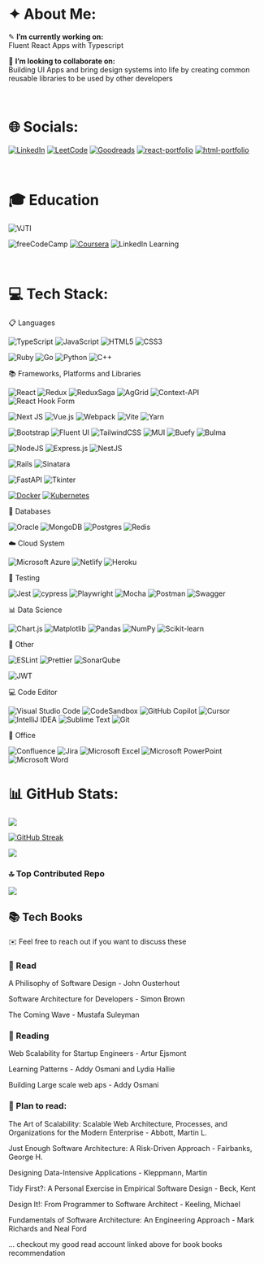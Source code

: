 # ✦ About Me:

✎ **I’m currently working on:**  
Fluent React Apps with Typescript

👀 **I’m looking to collaborate on:**  
Building UI Apps and bring design systems into life by creating common reusable libraries to be used by other developers

<br>

# 🌐 Socials:

[![LinkedIn](https://img.shields.io/badge/linkedin-%230077B5.svg?style=for-the-badge&logo=linkedin&logoColor=white)](https://www.linkedin.com/in/bhushanmhatre)
[![LeetCode](https://img.shields.io/badge/LeetCode-000000?style=for-the-badge&logo=LeetCode&logoColor=#d16c06)](https://leetcode.com/u/bhushanmhatre/)
[![Goodreads](https://img.shields.io/badge/Goodreads-F3F1EA?style=for-the-badge&logo=goodreads&logoColor=372213)](https://www.goodreads.com/bhushanmhatre)
[![react-portfolio](<https://img.shields.io/badge/React_Portfolio_(2020)-skyblue?style=for-the-badge>)](https://thebhushanmhatre.netlify.app/)
[![html-portfolio](<https://img.shields.io/badge/HTML_CSS_Portfolio_(2018)-azure?style=for-the-badge>)](https://thebhushanmhatre.github.io/)

<br>

# 🎓 Education

![VJTI](<https://img.shields.io/badge/B.Tech_(Bachelor_of_Technology)-VJTI_(VEERMATA JIJABAI TECHNOLOGICAL INSTITUTE)-white?style=for-the-badge>)

![freeCodeCamp](https://img.shields.io/badge/freeCodeCamp-0A0A23?logo=freecodecamp&logoColor=fff)
[![Coursera](https://img.shields.io/badge/Coursera-0056D2?logo=coursera&logoColor=fff)](#)
![LinkedIn Learning](https://custom-icon-badges.demolab.com/badge/LinkedIn%20Learning-0A66C2?logo=linkedin-white&logoColor=fff)

<br>

# 💻 Tech Stack:

📋 Languages

![TypeScript](https://img.shields.io/badge/typescript-%23007ACC.svg?style=for-the-badge&logo=typescript&logoColor=white)
![JavaScript](https://img.shields.io/badge/javascript-%23323330.svg?style=for-the-badge&logo=javascript&logoColor=%23F7DF1E)
![HTML5](https://img.shields.io/badge/html5-%23E34F26.svg?style=for-the-badge&logo=html5&logoColor=white)
![CSS3](https://img.shields.io/badge/css3-%231572B6.svg?style=for-the-badge&logo=css3&logoColor=white)

![Ruby](https://img.shields.io/badge/ruby-%23CC342D.svg?style=for-the-badge&logo=ruby&logoColor=white)
![Go](https://img.shields.io/badge/go-%2300ADD8.svg?style=for-the-badge&logo=go&logoColor=white)
![Python](https://img.shields.io/badge/python-3670A0?style=for-the-badge&logo=python&logoColor=ffdd54)
![C++](https://img.shields.io/badge/c++-%2300599C.svg?style=for-the-badge&logo=c%2B%2B&logoColor=white)

📚 Frameworks, Platforms and Libraries

![React](https://img.shields.io/badge/react-%2320232a.svg?style=for-the-badge&logo=react&logoColor=%2361DAFB)
![Redux](https://img.shields.io/badge/redux-%23593d88.svg?style=for-the-badge&logo=redux&logoColor=white)
![ReduxSaga](https://img.shields.io/badge/ReduxSaga-999999.svg?style=for-the-badge&logo=Redux-Saga&logoColor=white)
![AgGrid](https://img.shields.io/badge/AG_Grid-white?style=for-the-badge)
![Context-API](https://img.shields.io/badge/Context--Api-000000?style=for-the-badge&logo=react)
![React Hook Form](https://img.shields.io/badge/React%20Hook%20Form-EC5990?logo=reacthookform&logoColor=fff)

![Next JS](https://img.shields.io/badge/Next-black?style=for-the-badge&logo=next.js&logoColor=white)
![Vue.js](https://img.shields.io/badge/vuejs-%2335495e.svg?style=for-the-badge&logo=vuedotjs&logoColor=%234FC08D)
![Webpack](https://img.shields.io/badge/webpack-%238DD6F9.svg?style=for-the-badge&logo=webpack&logoColor=black)
![Vite](https://img.shields.io/badge/vite-%23646CFF.svg?style=for-the-badge&logo=vite&logoColor=white)
![Yarn](https://img.shields.io/badge/yarn-%232C8EBB.svg?style=for-the-badge&logo=yarn&logoColor=white)

![Bootstrap](https://img.shields.io/badge/bootstrap-%23563D7C.svg?style=for-the-badge&logo=bootstrap&logoColor=white)
![Fluent UI](https://img.shields.io/badge/Fluent_UI-skyblue?style=for-the-badge&logo=microsoft&logoColor=white)
![TailwindCSS](https://img.shields.io/badge/tailwindcss-%2338B2AC.svg?style=for-the-badge&logo=tailwind-css&logoColor=white)
![MUI](https://img.shields.io/badge/MUI-%230081CB.svg?style=for-the-badge&logo=mui&logoColor=white)
![Buefy](https://img.shields.io/badge/Buefy-7957D5?style=for-the-badge&logo=buefy&logoColor=48289E)
![Bulma](https://img.shields.io/badge/bulma-00D0B1?style=for-the-badge&logo=bulma&logoColor=white)

![NodeJS](https://img.shields.io/badge/node.js-6DA55F?style=for-the-badge&logo=node.js&logoColor=white)
![Express.js](https://img.shields.io/badge/express.js-%23404d59.svg?style=for-the-badge&logo=express&logoColor=%2361DAFB)
![NestJS](https://img.shields.io/badge/nestjs-%23E0234E.svg?style=for-the-badge&logo=nestjs&logoColor=white)

![Rails](https://img.shields.io/badge/rails-%23CC0000.svg?style=for-the-badge&logo=ruby-on-rails&logoColor=white)
![Sinatara](https://img.shields.io/badge/Sinatra-white?style=for-the-badge)

![FastAPI](https://img.shields.io/badge/FastAPI-005571?style=for-the-badge&logo=fastapi)
![Tkinter](https://img.shields.io/badge/Tkinter-blue?style=for-the-badge&logo=python&logoColor=ffdd54)

[![Docker](https://img.shields.io/badge/Docker-2496ED?logo=docker&logoColor=fff)](#)
[![Kubernetes](https://img.shields.io/badge/Kubernetes-326CE5?logo=kubernetes&logoColor=fff)](#)

💾 Databases

![Oracle](https://img.shields.io/badge/Oracle-F80000?style=for-the-badge&logo=oracle&logoColor=white)
![MongoDB](https://img.shields.io/badge/MongoDB-%234ea94b.svg?style=for-the-badge&logo=mongodb&logoColor=white)
![Postgres](https://img.shields.io/badge/Postgres-%23316192.svg?logo=postgresql&logoColor=white)
![Redis](https://img.shields.io/badge/Redis-%23DD0031.svg?logo=redis&logoColor=white)

☁️ Cloud System

![Microsoft Azure](https://custom-icon-badges.demolab.com/badge/Microsoft%20Azure-0089D6?logo=msazure&logoColor=white)
![Netlify](https://img.shields.io/badge/Netlify-%23000000.svg?logo=netlify&logoColor=#00C7B7)
![Heroku](https://img.shields.io/badge/Heroku-430098?logo=heroku&logoColor=fffe)

🧪 Testing

![Jest](https://img.shields.io/badge/-jest-%23C21325?style=for-the-badge&logo=jest&logoColor=white)
![cypress](https://img.shields.io/badge/-cypress-%23E5E5E5?style=for-the-badge&logo=cypress&logoColor=058a5e)
![Playwright](https://img.shields.io/badge/-playwright-%232EAD33?style=for-the-badge&logo=playwright&logoColor=white)
![Mocha](https://img.shields.io/badge/-mocha-%238D6748?style=for-the-badge&logo=mocha&logoColor=white)
![Postman](https://img.shields.io/badge/Postman-FF6C37?style=for-the-badge&logo=postman&logoColor=white)
![Swagger](https://img.shields.io/badge/Swagger-85EA2D?logo=insomnia&logoColor=000)

📊 Data Science

![Chart.js](https://img.shields.io/badge/Chart.js-FF6384?logo=chartdotjs&logoColor=fff)
![Matplotlib](https://custom-icon-badges.demolab.com/badge/Matplotlib-71D291?logo=matplotlib&logoColor=fff)
![Pandas](https://img.shields.io/badge/Pandas-150458?logo=pandas&logoColor=fff)
![NumPy](https://img.shields.io/badge/NumPy-4DABCF?logo=numpy&logoColor=fff)
![Scikit-learn](https://img.shields.io/badge/-scikit--learn-%23F7931E?logo=scikit-learn&logoColor=white)

🥅 Other

![ESLint](https://img.shields.io/badge/ESLint-4B3263?style=for-the-badge&logo=eslint&logoColor=white)
![Prettier](https://img.shields.io/badge/prettier-%23F7B93E.svg?style=for-the-badge&logo=prettier&logoColor=black)
![SonarQube](https://img.shields.io/badge/SonarQube-black?style=for-the-badge&logo=sonarqube&logoColor=4E9BCD)

![JWT](https://img.shields.io/badge/JWT-black?style=for-the-badge&logo=JSON%20web%20tokens)

💻 Code Editor

![Visual Studio Code](https://custom-icon-badges.demolab.com/badge/Visual%20Studio%20Code-0078d7.svg?logo=vsc&logoColor=white)
![CodeSandbox](https://img.shields.io/badge/CodeSandbox-151515?logo=codesandbox&logoColor=fff)
![GitHub Copilot](https://img.shields.io/badge/GitHub%20Copilot-000?logo=githubcopilot&logoColor=fff)
![Cursor](https://custom-icon-badges.demolab.com/badge/Cursor-000000?logo=cursor-ai-white)
![IntelliJ IDEA](https://img.shields.io/badge/IntelliJIDEA-000000.svg?logo=intellij-idea&logoColor=white)
![Sublime Text](https://img.shields.io/badge/Sublime%20Text-%23575757.svg?logo=sublime-text&logoColor=important)
![Git](https://img.shields.io/badge/Git-F05032?logo=git&logoColor=fff)

🏢 Office

![Confluence](https://img.shields.io/badge/confluence-%23172BF4.svg?style=for-the-badge&logo=confluence&logoColor=white)
![Jira](https://img.shields.io/badge/jira-%230A0FFF.svg?style=for-the-badge&logo=jira&logoColor=white)
![Microsoft Excel](https://img.shields.io/badge/Microsoft_Excel-217346?style=for-the-badge&logo=microsoft-excel&logoColor=white)
![Microsoft PowerPoint](https://img.shields.io/badge/Microsoft_PowerPoint-B7472A?style=for-the-badge&logo=microsoft-powerpoint&logoColor=white)
![Microsoft Word](https://img.shields.io/badge/Microsoft_Word-2B579A?style=for-the-badge&logo=microsoft-word&logoColor=white)

# 📊 GitHub Stats:

![](https://github-readme-stats.vercel.app/api?username=thebhushanmhatre&theme=dark&hide_border=false&include_all_commits=false&count_private=false)

[![GitHub Streak](https://streak-stats.demolab.com?user=thebhushanmhatre)](https://git.io/streak-stats)

![](https://github-readme-stats.vercel.app/api/top-langs/?username=thebhushanmhatre&theme=dark&hide_border=false&include_all_commits=false&count_private=false&layout=compact)

### 🔝 Top Contributed Repo

![](https://github-contributor-stats.vercel.app/api?username=thebhushanmhatre&limit=5&theme=tokyonight&combine_all_yearly_contributions=true)

## 📚 Tech Books

✉️ Feel free to reach out if you want to discuss these

### 📗 Read

A Philisophy of Software Design - John Ousterhout

Software Architecture for Developers - Simon Brown

The Coming Wave - Mustafa Suleyman

### 📖 Reading

Web Scalability for Startup Engineers - Artur Ejsmont

Learning Patterns - Addy Osmani and Lydia Hallie

Building Large scale web aps - Addy Osmani

### 📝 Plan to read:

The Art of Scalability: Scalable Web Architecture, Processes, and Organizations for the Modern Enterprise - Abbott, Martin L.

Just Enough Software Architecture: A Risk-Driven Approach - Fairbanks, George H.

Designing Data-Intensive Applications - Kleppmann, Martin

Tidy First?: A Personal Exercise in Empirical Software Design - Beck, Kent

Design It!: From Programmer to Software Architect - Keeling, Michael

Fundamentals of Software Architecture: An Engineering Approach - Mark Richards and Neal Ford

... checkout my good read account linked above for book books recommendation
